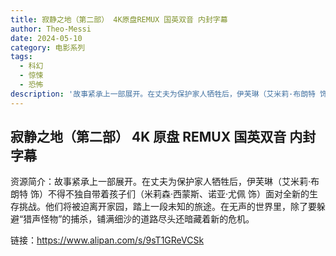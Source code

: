```yaml
---
title: 寂静之地（第二部） 4K原盘REMUX 国英双音 内封字幕
author: Theo-Messi
date: 2024-05-10
category: 电影系列
tags:
  - 科幻
  - 惊悚
  - 恐怖
description: '故事紧承上一部展开。在丈夫为保护家人牺牲后，伊芙琳（艾米莉·布朗特 饰）不得不独自带着孩子们（米莉森·西蒙斯、诺亚·尤佩 饰）面对全新的生存挑战。他们将被迫离开家园，踏上一段未知的旅途。在无声的世界里，除了要躲避“猎声怪物”的捕杀，铺满细沙的道路尽头还暗藏着新的危机。'
---
```


## 寂静之地（第二部） 4K 原盘 REMUX 国英双音 内封字幕

资源简介：故事紧承上一部展开。在丈夫为保护家人牺牲后，伊芙琳（艾米莉·布朗特 饰）不得不独自带着孩子们（米莉森·西蒙斯、诺亚·尤佩 饰）面对全新的生存挑战。他们将被迫离开家园，踏上一段未知的旅途。在无声的世界里，除了要躲避“猎声怪物”的捕杀，铺满细沙的道路尽头还暗藏着新的危机。

链接：https://www.alipan.com/s/9sT1GReVCSk
